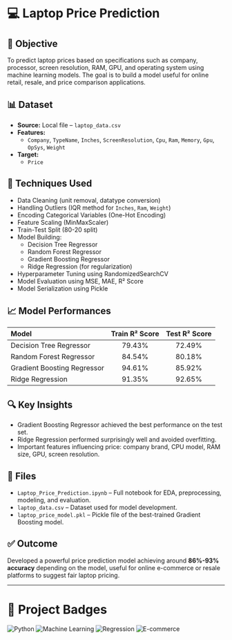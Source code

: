 # 💻 Laptop Price Prediction

## 📌 Objective
To predict laptop prices based on specifications such as company, processor, screen resolution, RAM, GPU, and operating system using machine learning models. The goal is to build a model useful for online retail, resale, and price comparison applications.

## 📊 Dataset
- **Source:** Local file – `laptop_data.csv`
- **Features:**
  - `Company`, `TypeName`, `Inches`, `ScreenResolution`, `Cpu`, `Ram`, `Memory`, `Gpu`, `OpSys`, `Weight`
- **Target:** 
  - `Price`

## 🧠 Techniques Used
- Data Cleaning (unit removal, datatype conversion)
- Handling Outliers (IQR method for `Inches`, `Ram`, `Weight`)
- Encoding Categorical Variables (One-Hot Encoding)
- Feature Scaling (MinMaxScaler)
- Train-Test Split (80-20 split)
- Model Building:
  - Decision Tree Regressor
  - Random Forest Regressor
  - Gradient Boosting Regressor
  - Ridge Regression (for regularization)
- Hyperparameter Tuning using RandomizedSearchCV
- Model Evaluation using MSE, MAE, R² Score
- Model Serialization using Pickle

## 📈 Model Performances
| Model | Train R² Score | Test R² Score |
|:------|:--------------:|:-------------:|
| Decision Tree Regressor | 79.43% | 72.49% |
| Random Forest Regressor | 84.54% | 80.18% |
| Gradient Boosting Regressor | 94.61% | 85.92% |
| Ridge Regression | 91.35% | 92.65% |

## 🔍 Key Insights
- Gradient Boosting Regressor achieved the best performance on the test set.
- Ridge Regression performed surprisingly well and avoided overfitting.
- Important features influencing price: company brand, CPU model, RAM size, GPU, screen resolution.

## 📁 Files
- `Laptop_Price_Prediction.ipynb` – Full notebook for EDA, preprocessing, modeling, and evaluation.
- `laptop_data.csv` – Dataset used for model development.
- `laptop_price_model.pkl` – Pickle file of the best-trained Gradient Boosting model.

## ✅ Outcome
Developed a powerful price prediction model achieving around **86%-93% accuracy** depending on the model, useful for online e-commerce or resale platforms to suggest fair laptop pricing.

---

# 🚀 Project Badges
![Python](https://img.shields.io/badge/Python-3.8-blue.svg)
![Machine Learning](https://img.shields.io/badge/Machine%20Learning-Project-brightgreen.svg)
![Regression](https://img.shields.io/badge/Regression-Model-orange.svg)
![E-commerce](https://img.shields.io/badge/Domain-E--commerce-blue.svg)

